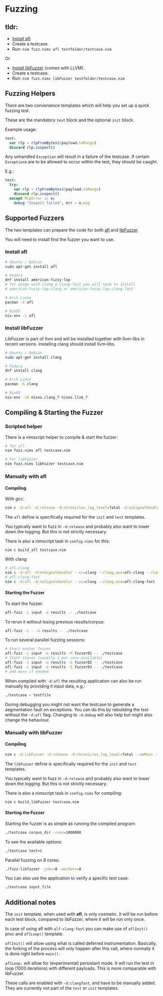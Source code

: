 # Fuzzing
## tldr:
* [Install afl](#Install-afl).
* Create a testcase.
* Run: `nim fuzz.nims afl testfolder/testcase.nim`

Or

* [Install libFuzzer](#Install-libFuzzer) (comes with LLVM).
* Create a testcase.
* Run: `nim fuzz.nims libFuzzer testfolder/testcase.nim`

## Fuzzing Helpers
There are two convenience templates which will help you set up a quick fuzzing
test.

These are the mandatory `test` block and the optional `init` block.

Example usage:
```nim
test:
  var rlp = rlpFromBytes(@payload.toRange)
  discard rlp.inspect()
```

Any unhandled `Exception` will result in a failure of the testcase. If certain
`Exception`s are to be allowed to occur within the test, they should be caught.

E.g.:
```nim
test:
  try:
    var rlp = rlpFromBytes(@payload.toRange)
    discard rlp.inspect()
  except RlpError as e:
    debug "Inspect failed", err = e.msg
```

## Supported Fuzzers
The two templates can prepare the code for both
[afl](http://lcamtuf.coredump.cx/afl/) and
[libFuzzer](http://llvm.org/docs/LibFuzzer.html).

You will need to install first the fuzzer you want to use.
### Install afl
```sh
# Ubuntu / Debian
sudo apt-get install afl

# Fedora
dnf install american-fuzzy-lop
# for usage with clang & clang-fast you will have to install
# american-fuzzy-lop-clang or american-fuzzy-lop-clang-fast

# Arch Linux
pacman -S afl

# NixOS
nix-env -i afl

```

### Install libFuzzer

LibFuzzer is part of llvm and will be installed together with llvm-libs in
recent versions. Installing clang should install llvm-libs.
```sh
# Ubuntu / Debian
sudo apt-get install clang

# Fedora
dnf install clang

# Arch Linux
pacman -S clang

# NixOS
nix-env -iA nixos.clang_7 nixos.llvm_7
```

## Compiling & Starting the Fuzzer
### Scripted helper
There is a nimscript helper to compile & start the fuzzer:
```sh
# for afl
nim fuzz.nims afl testcase.nim

# for libFuzzer
nim fuzz.nims libFuzzer testcase.nim
```
### Manually with afl
#### Compiling
With gcc:
```sh
nim c -d:afl -d:release -d:chronicles_log_level=fatal -d:noSignalHandler --cc=gcc --gcc.exe=afl-gcc --gcc.linkerexe=afl-gcc testcase.nim
```
The `afl` define is specifically required for the `init` and `test`
templates.

You typically want to fuzz in `-d:release` and probably also want to lower down
the logging. But this is not strictly necessary.

There is also a nimscript task in `config.nims` for this:
```
nim c build_afl testcase.nim
```

With clang:
```sh
# afl-clang
nim c -d:afl -d:noSignalHandler --cc=clang --clang.exe=afl-clang --clang.linkerexe=afl-clang ftestcase.nim
# afl-clang-fast
nim c -d:afl -d:noSignalHandler --cc=clang --clang.exe=afl-clang-fast --clang.linkerexe=afl-clang-fast testcase.nim
```

#### Starting the Fuzzer

To start the fuzzer:
```sh
afl-fuzz -i input -o results -- ./testcase
```

To rerun it without losing previous results/corpus:
```sh
afl-fuzz -i - -o results -- ./testcase
```

To run several parallel fuzzing sessions:
```sh
# Start master fuzzer
afl-fuzz -i input -o results -M fuzzer01 -- ./testcase
# Start slaves (usually 1 per core available)
afl-fuzz -i input -o results -S fuzzer02 -- ./testcase
afl-fuzz -i input -o results -S fuzzer03 -- ./testcase
# add more if needed
```

When compiled with `-d:afl` the resulting application can also be run
manually by providing it input data, e.g.:
```sh
./testcase < testfile
```

During debugging you might not want the testcase to generate a segmentation
fault on exceptions. You can do this by rebuilding the test without the `-d:afl`
flag. Changing to `-d:debug` will also help but might also change the
behaviour.

### Manually with libFuzzer
#### Compiling
```sh
nim c -d:libFuzzer -d:release -d:chronicles_log_level=fatal --noMain --cc=clang --passC="-fsanitize=fuzzer" --passL="-fsanitize=fuzzer" testcase.nim
```

The `libFuzzer` define is specifically required for the `init` and `test`
templates.

You typically want to fuzz in `-d:release` and probably also want to lower down
the logging. But this is not strictly necessary.

There is also a nimscript task in `config.nims` for compiling:
```
nim c build_libFuzzer testcase.nim
```

#### Starting the Fuzzer
Starting the fuzzer is as simple as running the compiled program:
```sh
./testcase corpus_dir -runs=1000000
```

To see the available options:
```sh
./testcase test=1
```

Parallel fuzzing on 8 cores:
```sh
./fuzz-libfuzzer -jobs=8 -workers=8
```

You can also use the application to verify a specific test case:
```sh
./testcase input_file
```

## Additional notes
The `init` template, when used with **afl**, is only cosmetic. It will be
run before each test block, compared to libFuzzer, where it will be run only
once.

In case of using afl with `alf-clang-fast` you can make use of `aflInit()` proc
and `aflLoop()` template.

`aflInit()` will allow using what is called deferred instrumentation. Basically,
the forking of the process will only happen after this call, where normally it
is done right before `main()`.

`aflLoop:` will allow for (experimental) persistant mode. It will run the test
in loop (1000 iterations) with different payloads. This is more comparable with
libFuzzer.

These calls are enabled with `-d:clangfast`, and have to be manually added.
They are currently not part of the `test` or `init` templates.
